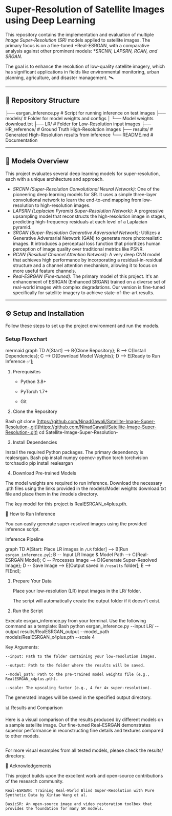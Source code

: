 # Super-Resolution of Satellite Images using Deep Learning

This repository contains the implementation and evaluation of multiple *Image Super-Resolution (SR)* models applied to satellite images. The primary focus is on a fine-tuned *Real-ESRGAN, with a comparative analysis against other prominent models: **SRCNN, LAPSRN, RCAN, and SRGAN*.

The goal is to enhance the resolution of low-quality satellite imagery, which has significant applications in fields like environmental monitoring, urban planning, agriculture, and disaster management. 🛰

---

## 📂 Repository Structure

├── esrgan_inference.py  # Script for running inference on test images
├── models/              # Folder for model weights and configs
│   └── Model weights download.txt
├── LR/                  # Folder for Low-Resolution input images
├── HR_reference/        # Ground Truth High-Resolution images
├── results/             # Generated High-Resolution results from inference
└── README.md            # Documentation

---

## 🧠 Models Overview

This project evaluates several deep learning models for super-resolution, each with a unique architecture and approach.

* *SRCNN (Super-Resolution Convolutional Neural Network):* One of the pioneering deep learning models for SR. It uses a simple three-layer convolutional network to learn the end-to-end mapping from low-resolution to high-resolution images.
* *LAPSRN (Laplacian Pyramid Super-Resolution Network):* A progressive upsampling model that reconstructs the high-resolution image in stages, predicting high-frequency residuals at each level of a Laplacian pyramid.
* *SRGAN (Super-Resolution Generative Adversarial Network):* Utilizes a Generative Adversarial Network (GAN) to generate more photorealistic images. It introduces a perceptual loss function that prioritizes human perception of image quality over traditional metrics like PSNR.
* *RCAN (Residual Channel Attention Network):* A very deep CNN model that achieves high performance by incorporating a residual-in-residual structure and a channel attention mechanism, allowing it to focus on more useful feature channels.
* *Real-ESRGAN (Fine-tuned):* The primary model of this project. It's an enhancement of ESRGAN (Enhanced SRGAN) trained on a diverse set of real-world images with complex degradations. Our version is fine-tuned specifically for satellite imagery to achieve state-of-the-art results.

---

## ⚙ Setup and Installation

Follow these steps to set up the project environment and run the models.

### Setup Flowchart
mermaid
graph TD
    A[Start] --> B{Clone Repository};
    B --> C{Install Dependencies};
    C --> D{Download Model Weights};
    D --> E[Ready to Run Inference ✅];

1. Prerequisites

   - Python 3.8+

   - PyTorch 1.7+

   - Git

2. Clone the Repository

Bash
git clone [https://github.com/NinadGawali/Satellite-Image-Super-Resolution-.git](https://github.com/NinadGawali/Satellite-Image-Super-Resolution-.git)
cd Satellite-Image-Super-Resolution-

3. Install Dependencies

Install the required Python packages. The primary dependency is realesrgan.
Bash
pip install numpy opencv-python torch torchvision torchaudio
pip install realesrgan


4. Download Pre-trained Models

The model weights are required to run inference. Download the necessary .pth files using the links provided in the models/Model weights download.txt file and place them in the /models directory.

The key model for this project is RealESRGAN_x4plus.pth.

🚀 How to Run Inference

You can easily generate super-resolved images using the provided inference script.

Inference Pipeline


graph TD
    A[Start: Place LR images in `/LR` folder] --> B[Run `esrgan_inference.py`];
    B -- Input LR Image & Model Path --> C{Real-ESRGAN Model};
    C -- Processes Image --> D{Generate Super-Resolved Image};
    D -- Save Image --> E[Output saved in `/results` folder];
    E --> F[End];

1. Prepare Your Data

    Place your low-resolution (LR) input images in the LR/ folder.

    The script will automatically create the output folder if it doesn't exist.

2. Run the Script

Execute esrgan_inference.py from your terminal. Use the following command as a template:
Bash
python esrgan_inference.py --input LR/ --output results/RealESRGAN_output --model_path models/RealESRGAN_x4plus.pth --scale 4

Key Arguments:

    --input: Path to the folder containing your low-resolution images.

    --output: Path to the folder where the results will be saved.

    --model_path: Path to the pre-trained model weights file (e.g., RealESRGAN_x4plus.pth).

    --scale: The upscaling factor (e.g., 4 for 4x super-resolution).

The generated images will be saved in the specified output directory.

📊 Results and Comparison

Here is a visual comparison of the results produced by different models on a sample satellite image. Our fine-tuned Real-ESRGAN demonstrates superior performance in reconstructing fine details and textures compared to other models.
```

```
For more visual examples from all tested models, please check the results/ directory.

🙏 Acknowledgements

This project builds upon the excellent work and open-source contributions of the research community.

    Real-ESRGAN: Training Real-World Blind Super-Resolution with Pure Synthetic Data by Xintao Wang et al.

    BasicSR: An open-source image and video restoration toolbox that provides the foundation for many SR models.
